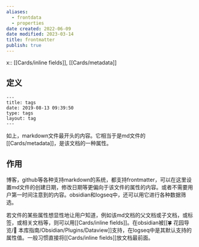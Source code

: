 ```yaml
---
aliases:
  - frontdata
  - properties
date created: 2022-06-09
date modified: 2023-03-14
title: frontmatter
publish: true
---
```


x:: [[Cards/inline fields]], [[Cards/metadata]]

## 定义

```
---
title: tags
date: 2019-08-13 09:39:50
type: tags
layout: tag
---
```

如上，markdown文件最开头的内容。它相当于是md文件的[[Cards/metadata]]，是该文档的一种属性。

## 作用

博客，github等各种支持markdown的系统，都支持frontmatter，可以在这里设置md文件的创建日期，修改日期等更偏向于该文件的属性的内容。或者不需要用户第一时间注意到的内容。obsidian和logseq中，还可以用它进行各种数据筛选。

若文件的某些属性想显性地让用户知道，例如该md文档的父文档或子文档，或标签，或相关文档等，则可以用[[Cards/inline fields]]。在obsidian被[[🍀 花园导览/🧰 本库指南/Obsidian/Plugins/Dataview]]支持，在logseq中是其默认支持的属性值。一般习惯直接将[[Cards/inline fields]]放文档最前面。